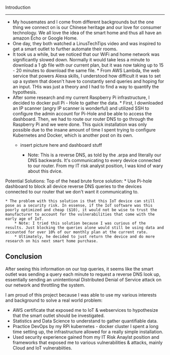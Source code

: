 Introduction
______

   * My housemates and I come from different backgrounds but the one thing we connect on is our Chinese heritage and our love for consumer technology. We all love the idea of the smart home and thus all have an amazon Echo or Google Home. 
   * One day, they both watched a LinusTechTips video and was inspired to get a smart outlet to further automate their rooms. 
   * It took us a while, but we noticed that our WiFi and home network was significantly slowed down. Normally it would take less a minute to  download a 1 gb file with our current plan, but it was now taking up to 15 - 20 minutes to download the same file. 
    * From AWS Lambda, the web service that powers Alexa skills, I understood how difficult it was to set up a system that doesn't have to constantly send queries and hoping for an input. THis was just a theory and I had to find a way to quantify the hypothesis.
   * After some research and my current Raspberry Pi infrastructure, I decided to docker pull Pi - Hole to gather the data.
    * First, I downloaded an IP scanner (angry IP scanner is wonderful) and utilized SSH to configure the admin account for Pi-Hole and be able to access the dashboard. Then, we had to route our router DNS to go through the Raspberry Pi and we were done. This quick installation was only possible due to the insane amount of time I spent trying to configure Kubernetes and Docker, which is another post on its own. 
      * insert picture here and dashboard stuff

        * Note: This is a reverse DNS, as told by the .arpa and literally our DNS backwards. It's communicating to every device connected to our router. From my IT risk analyst position, I was kind of wary about this dvice.

Potential Solutions: 
Top of the head brute force solution:
    * Use Pi-hole dashboard to block all device reverse DNS queries to the devices connected to our router that we don't want it communicating to. 

    * The problem with this solution is that this IoT device can still pose as a security risk. In essense, if the IoT software was this poorly optimized and cheap ($10), it would not be wise to trust the manufacturer to account for the vulnerabilities that come with the early age of IoT.
        * Note: I tried this solution because I was curious of the results. Just blocking the queries alone would still be using data and accounted for over 10% of our monthly plan at the current rate.      
        * Ultimately, he decided to just return the device and do more research on his next smart home purchase.

Conclusion
-------
After seeing this information on our top queries, it seems like the smart outlet was sending a query each minute to request a reverse DNS look up, essentially sending an unintentional Distributed Denial of Service attack on our network and throttling the system. 

I am proud of this project because I was able to use my various interests and background to solve a real world problem:
   * AWS certificate that exposed me to IoT & webservices to hypothesize that the smart outlet should be investigated.  
   * Statistics and Data Science to understand to gather quantifiable data.  
   * Practice DevOps by my RPi kubernetes - docker cluster I spent a long time setting up, the infrastructure allowed for a really simple installation.  
   * Used security experience gained from my IT Risk Anaylst position and frameworks that exposed me to various vulnerabilities & attacks, mainly Cloud and IoT vulnerabiities. 
